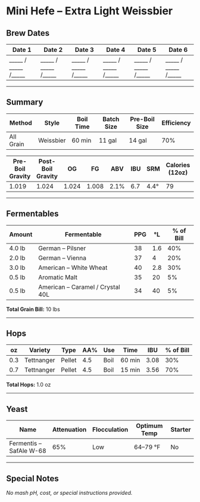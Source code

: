 # Mini Hefe – Extra Light Weissbier  

## Brew Dates
| Date 1 | Date 2 | Date 3 | Date 4 | Date 5 | Date 6 |
|--------|--------|--------|--------|--------|--------|
| _____ / _____ /_____ | _____ / _____ /_____ | _____ / _____ /_____ | _____ / _____ /_____ | _____ / _____ /_____ | _____ / _____ /_____ |  

---

## Summary
| Method     | Style      | Boil Time | Batch Size | Pre-Boil Size | Efficiency |
|------------|-----------|-----------|------------|---------------|------------|
| All Grain  | Weissbier | 60 min    | 11 gal     | 14 gal        | 70%        |

| Pre-Boil Gravity | Post-Boil Gravity | OG    | FG    | ABV   | IBU  | SRM  | Calories (12oz) | Carbs (12oz) | Mash pH |
|-----------------|-----------------|-------|-------|-------|------|------|-----------------|---------------|---------|
| 1.019           | 1.024           | 1.024 | 1.008 | 2.1%  | 6.7  | 4.4° | 79              | 9.6 g         | n/a     |

---

## Fermentables
| Amount  | Fermentable                          | PPG | °L  | % of Bill |
|---------|--------------------------------------|-----|-----|-----------|
| 4.0 lb  | German – Pilsner                     | 38  | 1.6 | 40%       |
| 2.0 lb  | German – Vienna                      | 37  | 4   | 20%       |
| 3.0 lb  | American – White Wheat               | 40  | 2.8 | 30%       |
| 0.5 lb  | Aromatic Malt                        | 35  | 20  | 5%        |
| 0.5 lb  | American – Caramel / Crystal 40L     | 34  | 40  | 5%        |

**Total Grain Bill:** 10 lbs  

---

## Hops
| oz   | Variety    | Type   | AA%  | Use  | Time     | IBU  | % of Bill |
|------|-----------|--------|------|------|----------|------|------------|
| 0.3  | Tettnanger | Pellet | 4.5  | Boil | 60 min   | 3.08 | 30%       |
| 0.7  | Tettnanger | Pellet | 4.5  | Boil | 15 min   | 3.56 | 70%       |

**Total Hops:** 1.0 oz  

---

## Yeast
| Name                  | Attenuation | Flocculation | Optimum Temp | Starter |
|-----------------------|-------------|--------------|--------------|---------|
| Fermentis – SafAle W-68 | 65%       | Low          | 64–79 °F     | No      |

---

## Special Notes
*No mash pH, cost, or special instructions provided.*
